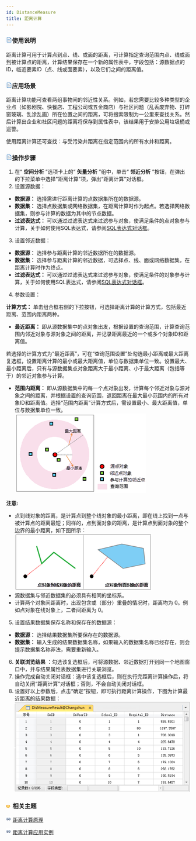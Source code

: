 ```yaml
---
id: DistanceMeasure
title: 距离计算
---
```

### ![](../../../img/read.gif)使用说明

距离计算可用于计算点到点、线、或面的距离，可计算指定查询范围内点、线或面到被计算点的距离，计算结果保存在一个新的属性表中，字段包括：源数据点的ID，临近要素ID（点、线或面要素），以及它们之间的距离值。

### ![](../../../img/read.gif)应用场景

距离计算功能可查看两组事物间的邻近性关系。例如，若您需要比较多种类型的企业点（如影剧院、快餐店、工程公司或五金商店）与社区问题（乱丢废弃物、打碎窗玻璃、乱涂乱画）所在位置之间的距离，可将搜索限制为一公里来查找关系。然后计算出企业和社区问题的距离将保存到属性表中，该结果用于安排公用垃圾桶或巡警。

使用距离计算还可查找：与受污染井距离在指定范围内的所有水井和距离。

### ![](../../../img/read.gif)操作步骤

1. 在“ **空间分析** ”选项卡上的“ **矢量分析** ”组中，单击“ **邻近分析** ”按钮，在弹出的下拉菜单中选择"距离计算"项，弹出“距离计算”对话框。
2. 设置源数据： 
* **数据源：** 选择需进行距离计算的点数据集所在的数据源。
* **数据集：** 选择点数据集或网络数据集，在距离计算时作为起点。若选择网络数据集，则参与计算的数据为其中的节点数据。
* **过滤表达式：** 可以通过过滤表达式来过滤参与对象，使满足条件的点对象参与计算，关于如何使用SQL表达式，请参阅[SQL表达式对话框](../../../Query/SQLDia.htm)。
3. 设置邻近数据： 
* **数据源：** 选择参与距离计算的邻近数据所在的数据源。
* **数据集：** 选择参与距离计算的邻近数据，可选择点、线、面或网络数据集，在距离计算时作为终点。
* **过滤表达式：** 可以通过过滤表达式来过滤参与对象，使满足条件的对象参与计算，关于如何使用SQL表达式，请参阅[SQL表达式对话框](../../../Query/SQLDia.htm)。
4. 参数设置： 

**计算方式：** 单击组合框右侧的下拉按钮，可选择距离计算的计算方式，包括最近距离、范围内距离两种。

* **最近距离：** 即从源数据集中的点对象出发，根据设置的查询范围，计算查询范围内邻近对象与源对象之间的距离，并记录距离最近的一个或多个对象ID和距离值。 

若选择的计算方式为“最近距离”，可在“查询范围设置”处勾选最小距离或最大距离复选框，设置距离计算的最小或最大距离值，单位与数据集单位一致。设置最大、最小距离后，只有与源数据集点对象距离大于最小距离、小于最大距离（包括等于）的邻近对象参与计算。

* **范围内距离：** 即从源数据集中的每一个点对象出发，计算每个邻近对象与源对象之间的距离，并根据设置的查询范围，返回距离在最大最小范围内的所有对象ID和距离值。选择“范围内距离”计算方式后，需设置最小、最大距离值，单位与数据集单位一致。   
![](img/Distance.png)  


**注意:**

* 点到线对象的距离，是计算点到整个线对象的最小距离，即在线上找到一点与被计算点的距离最短；同样的，点到面对象的距离，是计算点到面对象的整个边界的最小距离，如下图所示：  
  ![](img/DisMeasure.png)  
* 源数据集与邻近数据集的必须具有相同的坐标系。
* 计算两个对象间距离时，出现包含或（部分）重叠的情况时，距离均为 0。例如点对象在线对象上，二者间距离为 0。

5. 设置结果数据集保存名称和保存在的数据源： 
* **数据源：** 选择结果数据集所要保存在的数据源。
* **数据集：** 输入生成的结果数据集名称，如果输入的数据集名称已经存在，则会提示数据集名称非法，需要重新输入。
6. **关联浏览结果** ：勾选该复选框后，可将源数据、邻近数据打开到同一个地图窗口中，并与结果属性表数据集进行关联浏览。
7. 操作完成自动关闭对话框：选中该复选框后，则在执行完距离计算操作后，将自动关闭“距离计算”对话框；否则，不会自动关闭对话框。
8. 设置好以上参数后，点击“确定”按钮，即可执行距离计算操作，下图为计算最近距离的结果数据：
![](img/DisMeasureResult.png)  


### ![](../../../img/seealso.png) 相关主题

![](../../../img/smalltitle.png) [距离计算原理](DistanceMeasure_Theory.htm)

![](../../../img/smalltitle.png) [距离计算应用实例](DistanceAnalyst_Example.htm)
